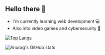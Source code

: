 ## Hello there :rainbow:

- I'm currently learning web development :computer:
- Also into video games and cybersecurity :space_invader:

[![Top Langs](https://github-readme-stats.vercel.app/api/top-langs/?username=sarahlemonn&layout=compact&card_width=445)](https://github.com/anuraghazra/github-readme-stats)

![Anurag's GitHub stats](https://github-readme-stats.vercel.app/api?username=sarahlemonn&show_icons=true&theme=dracula&count_private=true)



